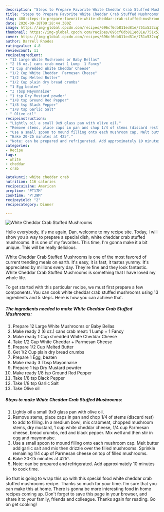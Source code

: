 ```yaml
---
description: "Steps to Prepare Favorite White Cheddar Crab Stuffed Mushrooms"
title: "Steps to Prepare Favorite White Cheddar Crab Stuffed Mushrooms"
slug: 400-steps-to-prepare-favorite-white-cheddar-crab-stuffed-mushrooms
date: 2020-09-18T09:28:44.300Z
image: https://img-global.cpcdn.com/recipes/696cf6db811ed81e/751x532cq70/white-cheddar-crab-stuffed-mushrooms-recipe-main-photo.jpg
thumbnail: https://img-global.cpcdn.com/recipes/696cf6db811ed81e/751x532cq70/white-cheddar-crab-stuffed-mushrooms-recipe-main-photo.jpg
cover: https://img-global.cpcdn.com/recipes/696cf6db811ed81e/751x532cq70/white-cheddar-crab-stuffed-mushrooms-recipe-main-photo.jpg
author: Darrell Rhodes
ratingvalue: 4.8
reviewcount: 11
recipeingredient:
- "12 Large White Mushrooms or Baby Bellas"
- "2 (6 oz.) cans crab meat 1 Lump  1 Fancy"
- "1 Cup shredded White Cheddar Cheese"
- "1/2 Cup White Cheddar  Parmesan Cheese"
- "1/2 Cup Melted Butter"
- "1/2 Cup plain dry bread crumbs"
- "1 Egg beaten"
- "3 Tbsp Mayonnaise"
- "1 tsp Dry Mustard powder"
- "1/8 tsp Ground Red Pepper"
- "1/8 tsp Black Pepper"
- "1/8 tsp Garlic Salt"
- " Olive oil"
recipeinstructions:
- "Lightly oil a small 9x9 glass pan with olive oil."
- "Remove stems, place caps in pan and chop 1/4 of stems (discard rest) to add to filling. In a medium bowl, mix crabmeat, chopped mushroom stems, dry mustard, 1 cup white cheddar cheese, 1/4 cup Parmesan cheese, bread crumbs, red and black pepper. Mix well and then stir in egg and mayonnaise."
- "Use a small spoon to mound filling onto each mushroom cap. Melt butter add garlic salt and mix then drizzle over the filled mushrooms. Sprinkle remaining 1/4 cup of Parmesan cheese on top of filled mushrooms."
- "Bake 20-25 minutes at 425°."
- "Note: can be prepared and refrigerated. Add approximately 10 minutes to cook time."
categories:
- Recipe
tags:
- white
- cheddar
- crab

katakunci: white cheddar crab 
nutrition: 116 calories
recipecuisine: American
preptime: "PT17M"
cooktime: "PT39M"
recipeyield: "2"
recipecategory: Dinner

---
```



![White Cheddar Crab Stuffed Mushrooms](https://img-global.cpcdn.com/recipes/696cf6db811ed81e/751x532cq70/white-cheddar-crab-stuffed-mushrooms-recipe-main-photo.jpg)

Hello everybody, it's me again, Dan, welcome to my recipe site. Today, I will show you a way to prepare a special dish, white cheddar crab stuffed mushrooms. It is one of my favorites. This time, I'm gonna make it a bit unique. This will be really delicious.



White Cheddar Crab Stuffed Mushrooms is one of the most favored of current trending meals on earth. It's easy, it is fast, it tastes yummy. It's appreciated by millions every day. They're fine and they look fantastic. White Cheddar Crab Stuffed Mushrooms is something that I have loved my whole life.


To get started with this particular recipe, we must first prepare a few components. You can cook white cheddar crab stuffed mushrooms using 13 ingredients and 5 steps. Here is how you can achieve that.

<!--inarticleads1-->

##### The ingredients needed to make White Cheddar Crab Stuffed Mushrooms:

1. Prepare 12 Large White Mushrooms or Baby Bellas
1. Make ready 2 (6 oz.) cans crab meat: 1 Lump + 1 Fancy
1. Make ready 1 Cup shredded White Cheddar Cheese
1. Take 1/2 Cup White Cheddar + Parmesan Cheese
1. Prepare 1/2 Cup Melted Butter
1. Get 1/2 Cup plain dry bread crumbs
1. Prepare 1 Egg, beaten
1. Make ready 3 Tbsp Mayonnaise
1. Prepare 1 tsp Dry Mustard powder
1. Make ready 1/8 tsp Ground Red Pepper
1. Take 1/8 tsp Black Pepper
1. Take 1/8 tsp Garlic Salt
1. Take  Olive oil




<!--inarticleads2-->

##### Steps to make White Cheddar Crab Stuffed Mushrooms:

1. Lightly oil a small 9x9 glass pan with olive oil.
1. Remove stems, place caps in pan and chop 1/4 of stems (discard rest) to add to filling. In a medium bowl, mix crabmeat, chopped mushroom stems, dry mustard, 1 cup white cheddar cheese, 1/4 cup Parmesan cheese, bread crumbs, red and black pepper. Mix well and then stir in egg and mayonnaise.
1. Use a small spoon to mound filling onto each mushroom cap. Melt butter add garlic salt and mix then drizzle over the filled mushrooms. Sprinkle remaining 1/4 cup of Parmesan cheese on top of filled mushrooms.
1. Bake 20-25 minutes at 425°.
1. Note: can be prepared and refrigerated. Add approximately 10 minutes to cook time.




So that is going to wrap this up with this special food white cheddar crab stuffed mushrooms recipe. Thanks so much for your time. I'm sure that you can make this at home. There is gonna be more interesting food in home recipes coming up. Don't forget to save this page in your browser, and share it to your family, friends and colleague. Thanks again for reading. Go on get cooking!
